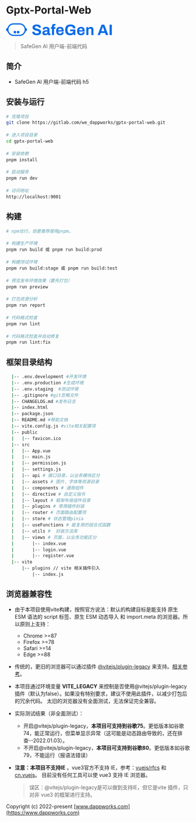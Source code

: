 # Gptx-Portal-Web

![logo](./src/assets/images/bk-left.png)

> SafeGen AI 用户端-前端代码

## 简介

*  SafeGen AI 用户端-前端代码 h5

## 安装与运行

```bash
# 克隆项目
git clone https://gitlab.com/we_dappworks/gptx-portal-web.git

# 进入项目目录
cd gptx-portal-web

# 安装依赖
pnpm install

# 启动服务
pnpm run dev

# 访问地址
http://localhost:9001

```

## 构建

```bash
# npm也行，但更推荐使用pnpm。

# 构建生产环境 
pnpm run build 或 pnpm run build:prod

# 构建测试环境 
pnpm run build:stage 或 pnpm run build:test

# 预览发布环境效果（要先打包）
pnpm run preview

# 打包资源分析
pnpm run report

# 代码格式检查
pnpm run lint

# 代码格式检查并自动修复
pnpm run lint:fix
```

## 框架目录结构

```bash
  |-- .env.development #开发环境
  |-- .env.production #生成环境
  |-- .env.staging  #测试环境
  |-- .gitignore #git忽略文件
  |-- CHANGELOG.md #发布日志
  |-- index.html
  |-- package.json
  |-- README.md #帮助文档
  |-- vite.config.js #vite相关配置项
  |-- public
  |   |-- favicon.ico
  |-- src
  |   |-- App.vue
  |   |-- main.js
  |   |-- permission.js
  |   |-- settings.js
  |   |-- api # 接口目录，以业务模块区分
  |   |-- assets # 图片，字体等资源目录
  |   |-- components # 通用组件
  |   |-- directive # 自定义指令
  |   |-- layout # 框架布局组件目录
  |   |-- plugins # 常用插件封装
  |   |-- router # 页面路由配置项
  |   |-- store # 状态管理pinia
  |   |-- useFunctions # 能复用的组合式函数
  |   |-- utils #  封装方法库
  |   |-- views # 页面，以业务功能区分
  |       |-- index.vue
  |       |-- login.vue
  |       |-- register.vue
  |-- vite
      |-- plugins // vite 相关插件引入
          |-- index.js
```

## 浏览器兼容性

* 由于本项目使用vite构建，按照官方说法：默认的构建目标是能支持 原生 ESM 语法的 script 标签、原生 ESM 动态导入 和 import.meta 的浏览器。所以原则上支持：
  * Chrome >=87
  * Firefox >=78
  * Safari >=14
  * Edge >=88

* 传统的，更旧的浏览器可以通过插件 [@vitejs/plugin-legacy](https://github.com/vitejs/vite/tree/main/packages/plugin-legacy) 来支持。[相关参考](https://juejin.cn/post/7165493414048301070)。

* 本项目通过环境变量 **VITE_LEGACY** 来控制是否使用@vitejs/plugin-legacy插件（默认为false）。如果没有特别要求，建议不使用此插件，以减少打包后的冗余代码。 太旧的浏览器没有全面测试，无法保证完全兼容。

* 实际测试结果（非全面测试）：
  * 开启@vitejs/plugin-legacy，**本项目可支持到谷歌75**。更低版本如谷歌74，能正常运行，但菜单显示异常（这可能是动态路由导致的，还在排查--2022.01.03）。
  * 不开启@vitejs/plugin-legacy，**本项目可支持到谷歌80**。更低版本如谷歌79，不能运行（报语法错误）

* **注意：本项目不支持IE** 。vue3官方不支持 IE，参考：[vuejs/rfcs](https://github.com/vuejs/rfcs/blob/master/active-rfcs/0038-vue3-ie11-support.md) 和 [cn.vuejs](https://cn.vuejs.org/about/faq.html#what-browsers-does-vue-support)。 目前没有任何工具可以使 vue3 支持 IE 浏览器。

  > 误区：@vitejs/plugin-legacy是可以做到支持IE，但它是vite 插件，只对非 vue3 的框架进行支持。

Copyright (c) 2022-present [www.dappworks.com](https://www.dappworks.com)
